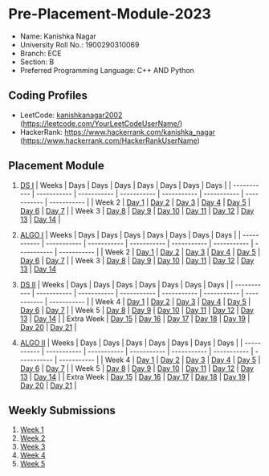 # Pre-Placement-Module-2023

- Name: Kanishka Nagar
- University Roll No.: 1900290310069
- Branch: ECE
- Section: B
- Preferred Programming Language: C++ AND Python

## Coding Profiles
- LeetCode: [kanishkanagar2002](https://leetcode.com/kanishkanagar2002/) (https://leetcode.com/YourLeetCodeUserName/)
- HackerRank: https://www.hackerrank.com/kanishka_nagar (https://www.hackerrank.com/HackerRankUserName)

## Placement Module
1. [DS I](https://github.com/knagar06/Pre-Placement-Module-2023/tree/main/DS%20I)
    | Weeks | Days | Days | Days | Days | Days | Days | Days |
    | ----------- | ----------- | ----------- | ----------- | ----------- | ----------- | ----------- | ----------- | 
    | Week 2 | [Day 1](https://github.com/knagar06/Pre-Placement-Module-2023/tree/main/DS%20I/Day%201) | [Day 2](https://github.com/knagar06/Pre-Placement-Module-2023/tree/main/DS%20I/Day%202) | [Day 3](https://github.com/knagar06/Pre-Placement-Module-2023/tree/main/DS%20I/Day%203) | [Day 4](https://github.com/knagar06/Pre-Placement-Module-2023/tree/main/DS%20I/Day%204) | [Day 5](https://github.com/knagar06/Pre-Placement-Module-2023/tree/main/DS%20I/Day%205) | [Day 6](https://github.com/knagar06/Pre-Placement-Module-2023/tree/main/DS%20I/Day%206) | [Day 7](https://github.com/knagar06/Pre-Placement-Module-2023/tree/main/DS%20I/Day%207) |
    | Week 3 | [Day 8](https://github.com/knagar06/Pre-Placement-Module-2023/tree/main/DS%20I/Day%208) | [Day 9](https://github.com/knagar06/Pre-Placement-Module-2023/tree/main/DS%20I/Day%209) | [Day 10](https://github.com/knagar06/Pre-Placement-Module-2023/tree/main/DS%20I/Day%2010) | [Day 11](https://github.com/knagar06/Pre-Placement-Module-2023/tree/main/DS%20I/Day%2011) | [Day 12](https://github.com/knagar06/Pre-Placement-Module-2023/tree/main/DS%20I/Day%2012) | [Day 13](https://github.com/knagar06/Pre-Placement-Module-2023/tree/main/DS%20I/Day%2013) | [Day 14](https://github.com/knagar06/Pre-Placement-Module-2023/tree/main/DS%20I/Day%2014) |
    
2. [ALGO I](https://github.com/knagar06/Pre-Placement-Module-2023/tree/main/ALGO%20I)
    | Weeks | Days | Days | Days | Days | Days | Days | Days |
    | ----------- | ----------- | ----------- | ----------- | ----------- | ----------- | ----------- | ----------- |
    | Week 2 | [Day 1](https://github.com/knagar06/Pre-Placement-Module-2023/tree/main/ALGO%20I/Day%201) | [Day 2](https://github.com/knagar06/Pre-Placement-Module-2023/tree/main/ALGO%20I/Day%202) | [Day 3](https://github.com/knagar06/Pre-Placement-Module-2023/tree/main/ALGO%20I/Day%203) | [Day 4](https://github.com/knagar06/Pre-Placement-Module-2023/tree/main/ALGO%20I/Day%204) | [Day 5](https://github.com/knagar06/Pre-Placement-Module-2023/tree/main/ALGO%20I/Day%205) | [Day 6](https://github.com/knagar06/Pre-Placement-Module-2023/tree/main/ALGO%20I/Day%206) | [Day 7](https://github.com/knagar06/Pre-Placement-Module-2023/tree/main/ALGO%20I/Day%207) |
    | Week 3 | [Day 8](https://github.com/knagar06/Pre-Placement-Module-2023/tree/main/ALGO%20I/Day%208) | [Day 9](https://github.com/knagar06/Pre-Placement-Module-2023/tree/main/ALGO%20I/Day%209) | [Day 10](https://github.com/knagar06/Pre-Placement-Module-2023/tree/main/ALGO%20I/Day%2010) | [Day 11](https://github.com/knagar06/Pre-Placement-Module-2023/tree/main/ALGO%20I/Day%2011) | [Day 12](https://github.com/knagar06/Pre-Placement-Module-2023/tree/main/ALGO%20I/Day%2012) | [Day 13](https://github.com/knagar06/Pre-Placement-Module-2023/tree/main/ALGO%20I/Day%2013) | [Day 14](https://github.com/knagar06/Pre-Placement-Module-2023/tree/main/ALGO%20I/Day%2014)  
    
3. [DS II](https://github.com/knagar06/Pre-Placement-Module-2023/tree/main/DS%20II)
    | Weeks | Days | Days | Days | Days | Days | Days | Days |
    | ----------- | ----------- | ----------- | ----------- | ----------- | ----------- | ----------- | ----------- |
    | Week 4 | [Day 1](https://github.com/knagar06/Pre-Placement-Module-2023/tree/main/DS%20II/Day%201) | [Day 2](https://github.com/knagar06/Pre-Placement-Module-2023/tree/main/DS%20II/Day%202) | [Day 3](https://github.com/knagar06/Pre-Placement-Module-2023/tree/main/DS%20II/Day%203) | [Day 4](https://github.com/knagar06/Pre-Placement-Module-2023/tree/main/DS%20II/Day%204) | [Day 5](https://github.com/knagar06/Pre-Placement-Module-2023/tree/main/DS%20II/Day%205) | [Day 6](https://github.com/knagar06/Pre-Placement-Module-2023/tree/main/DS%20II/Day%206) | [Day 7](https://github.com/knagar06/Pre-Placement-Module-2023/tree/main/DS%20II/Day%207) | 
    | Week 5 | [Day 8](https://github.com/knagar06/Pre-Placement-Module-2023/tree/main/DS%20II/Day%208) | [Day 9](https://github.com/knagar06/Pre-Placement-Module-2023/tree/main/DS%20II/Day%209) | [Day 10](https://github.com/knagar06/Pre-Placement-Module-2023/tree/main/DS%20II/Day%2010) | [Day 11](https://github.com/knagar06/Pre-Placement-Module-2023/tree/main/DS%20II/Day%2011) | [Day 12](https://github.com/knagar06/Pre-Placement-Module-2023/tree/main/DS%20II/Day%2012) | [Day 13](https://github.com/knagar06/Pre-Placement-Module-2023/tree/main/DS%20II/Day%2013) | [Day 14](https://github.com/knagar06/Pre-Placement-Module-2023/tree/main/DS%20II/Day%2014) |
    | Extra Week | [Day 15](https://github.com/knagar06/Pre-Placement-Module-2023/tree/main/DS%20II/Day%2015) | [Day 16](https://github.com/knagar06/Pre-Placement-Module-2023/tree/main/DS%20II/Day%2016) | [Day 17](https://github.com/knagar06/Pre-Placement-Module-2023/tree/main/DS%20II/Day%2017) | [Day 18](https://github.com/knagar06/Pre-Placement-Module-2023/tree/main/DS%20II/Day%2018) | [Day 19](https://github.com/knagar06/Pre-Placement-Module-2023/tree/main/DS%20II/Day%2019) | [Day 20](https://github.com/knagar06/Pre-Placement-Module-2023/tree/main/DS%20II/Day%2020) | [Day 21](https://github.com/knagar06/Pre-Placement-Module-2023/tree/main/DS%20II/Day%2021) |
    
4. [ALGO II](https://github.com/knagar06/Pre-Placement-Module-2023/tree/main/ALGO%20II)
    | Weeks | Days | Days | Days | Days | Days | Days | Days |
    | ----------- | ----------- | ----------- | ----------- | ----------- | ----------- | ----------- | ----------- |
    | Week 4 | [Day 1](https://github.com/knagar06/Pre-Placement-Module-2023/tree/main/ALGO%20II/Day%201) | [Day 2](https://github.com/knagar06/Pre-Placement-Module-2023/tree/main/ALGO%20II/Day%202) | [Day 3](https://github.com/knagar06/Pre-Placement-Module-2023/tree/main/ALGO%20II/Day%203) | [Day 4](https://github.com/knagar06/Pre-Placement-Module-2023/tree/main/ALGO%20II/Day%204) | [Day 5](https://github.com/knagar06/Pre-Placement-Module-2023/tree/main/ALGO%20II/Day%205) | [Day 6](https://github.com/knagar06/Pre-Placement-Module-2023/tree/main/ALGO%20II/Day%206) | [Day 7](https://github.com/knagar06/Pre-Placement-Module-2023/tree/main/ALGO%20II/Day%207) |
    | Week 5 | [Day 8](https://github.com/knagar06/Pre-Placement-Module-2023/tree/main/ALGO%20II/Day%208) | [Day 9](https://github.com/knagar06/Pre-Placement-Module-2023/tree/main/ALGO%20II/Day%209) | [Day 10](https://github.com/knagar06/Pre-Placement-Module-2023/tree/main/ALGO%20II/Day%2010) | [Day 11](https://github.com/knagar06/Pre-Placement-Module-2023/tree/main/ALGO%20II/Day%2011) | [Day 12](https://github.com/knagar06/Pre-Placement-Module-2023/tree/main/ALGO%20II/Day%2012) | [Day 13](https://github.com/knagar06/Pre-Placement-Module-2023/tree/main/ALGO%20II/Day%2013) | [Day 14](https://github.com/knagar06/Pre-Placement-Module-2023/tree/main/ALGO%20II/Day%2014) |
    | Extra Week | [Day 15](https://github.com/knagar06/Pre-Placement-Module-2023/tree/main/ALGO%20II/Day%2015) | [Day 16](https://github.com/knagar06/Pre-Placement-Module-2023/tree/main/ALGO%20II/Day%2016) | [Day 17](https://github.com/knagar06/Pre-Placement-Module-2023/tree/main/ALGO%20II/Day%2017) | [Day 18](https://github.com/knagar06/Pre-Placement-Module-2023/tree/main/ALGO%20II/Day%2018) | [Day 19](https://github.com/knagar06/Pre-Placement-Module-2023/tree/main/ALGO%20II/Day%2019) | [Day 20](https://github.com/knagar06/Pre-Placement-Module-2023/tree/main/ALGO%20II/Day%2020) | [Day 21](https://github.com/knagar06/Pre-Placement-Module-2023/tree/main/ALGO%20II/Day%2021) |

## Weekly Submissions
1. [Week 1](https://github.com/knagar06/Pre-Placement-Module-2023/tree/main/Weekly%20Submissions/Week%201)
2. [Week 2](https://github.com/knagar06/Pre-Placement-Module-2023/tree/main/Weekly%20Submissions/Week%202)
3. [Week 3](https://github.com/knagar06/Pre-Placement-Module-2023/tree/main/Weekly%20Submissions/Week%203)
4. [Week 4](https://github.com/knagar06/Pre-Placement-Module-2023/tree/main/Weekly%20Submissions/Week%204)
5. [Week 5](https://github.com/knagar06/Pre-Placement-Module-2023/tree/main/Weekly%20Submissions/Week%205)
